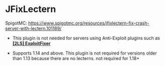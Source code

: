 # JFixLectern
SpigotMC: https://www.spigotmc.org/resources/jfixlectern-fix-crash-server-with-lectern.101189/

- This plugin is not needed for servers using Anti-Exploit plugins such as
  <b><a href="https://www.spigotmc.org/resources/2ls-exploitfixer-the-ultimate-antiexploit-plugin.62842/">[2LS] ExploitFixer</a></b>

- Supports 1.14 and above.
This plugin is not required for versions older than 1.13 because there are no lecterns.
not required for 1.18+
